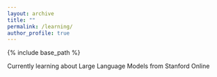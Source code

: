 ```yaml
---
layout: archive
title: ""
permalink: /learning/
author_profile: true
---
```


{% include base_path %}

Currently learning about Large Language Models from Stanford Online 
